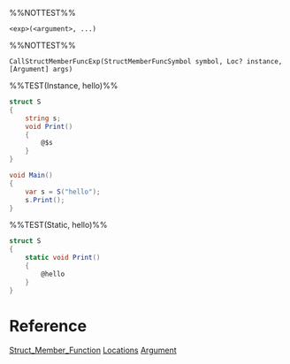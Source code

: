 %%NOTTEST%%
```
<exp>(<argument>, ...)
```

%%NOTTEST%%
```
CallStructMemberFuncExp(StructMemberFuncSymbol symbol, Loc? instance, [Argument] args)
```

%%TEST(Instance, hello)%%
```cs
struct S
{
	string s;
	void Print()
	{
		@$s
	}
}

void Main()
{
	var s = S("hello");
	s.Print();
}
```

%%TEST(Static, hello)%%
```cs
struct S
{
	static void Print()
	{
		@hello
	}
}
```

# Reference
[Struct_Member_Function](Struct_Member_Function.md)
[Locations](Locations.md)
[Argument](Argument.md)